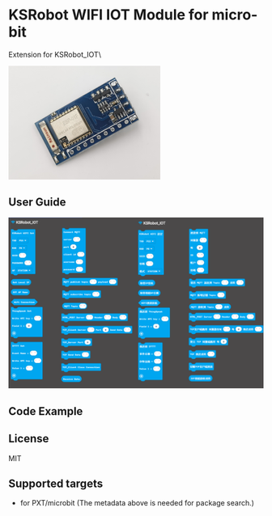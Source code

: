  # KSRobot WIFI IOT Module for micro-bit

Extension for KSRobot_IOT\

![image](images/ksrobot_iot.png)

## User Guide 
![image](images/block.png)

## Code Example 

## License

MIT

## Supported targets

* for PXT/microbit
(The metadata above is needed for package search.)
